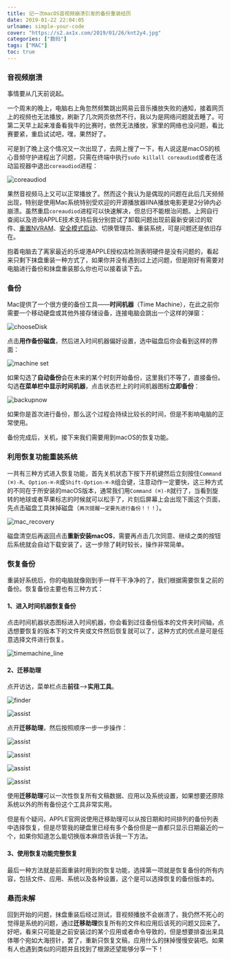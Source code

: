 ```yaml
---
title: 记一次macOS音视频崩溃引发的备份重装经历
date: 2019-01-22 22:04:05
urlname: simple-your-code
cover: "https://s2.ax1x.com/2019/01/26/knt2y4.jpg"
categories: ["数码"]
tags: ["MAC"]
toc: true
---
```


### 音视频崩溃

事情要从几天前说起。

一个周末的晚上，电脑右上角忽然频繁跳出网易云音乐播放失败的通知，接着网页上的视频也无法播放，刷新了几次网页依然不行，我以为是网络问题就去睡了。可第二天早上起来准备看我牛的比赛时，依然无法播放，家里的网络也没问题，看比赛要紧，重启试试吧，嘿，果然好了。

可是到了晚上这个情况又一次出现了，去网上搜了一下，有人说这是macOS的核心音频守护进程出了问题，只需在终端中执行`sudo killall coreaudiod`或者在活动监视器中退出`coreaudiod`进程：

![coreaudiod](https://s2.ax1x.com/2019/01/22/kApsfI.jpg)

果然音视频马上又可以正常播放了。然而这个我认为是偶现的问题在此后几天频频出现，特别是使用Mac系统特别受欢迎的开源播放器IINA播放电影更是2分钟内必崩溃。虽然重启`coreaudiod`进程可以快速解决，但总归不能根治问题。上网自行查阅以及咨询APPLE技术支持后我分别尝试了卸载问题出现前最新安装过的软件、[重置NVRAM](https://support.apple.com/zh-cn/HT204063)、[安全模式启动](https://support.apple.com/zh-cn/guide/mac-help/mh21245/mac)、切换管理员、重装系统，可是问题还是依旧存在。

抱着电脑去了离家最近的乐堤港APPLE授权店检测表明硬件是没有问题的，看起来只剩下抹盘重装一种方式了，如果你并没有遇到过上述问题，但是刚好有需要对电脑进行备份和抹盘重装那么你也可以接着读下去。

### 备份

Mac提供了一个很方便的备份工具——**时间机器**（Time Machine），在此之前你需要一个移动硬盘或其他外接存储设备，连接电脑会跳出一个这样的弹窗：

![chooseDisk](https://s2.ax1x.com/2019/01/24/ke4We1.png)

点击**用作备份磁盘**，然后进入时间机器偏好设置，选中磁盘后你会看到这样的界面：

![machine set](https://s2.ax1x.com/2019/01/24/ke4fdx.png)

如果勾选了**自动备份**会在未来的某个时刻开始备份，这里我们不等了，直接备份。勾选**在菜单栏中显示时间机器**，点击状态栏上的时间机器图标**立即备份**：

![backupnow](https://s2.ax1x.com/2019/01/25/keIpAx.png)



如果你是首次进行备份，那么这个过程会持续比较长的时间，但是不影响电脑的正常使用。

备份完成后，关机，接下来我们需要用到macOS的恢复功能。

### 利用恢复功能重装系统

一共有三种方式进入恢复功能，首先关机状态下按下开机键然后立刻按住`Command (⌘)-R`、`Option-⌘-R`或`Shift-Option-⌘-R`组合键，注意动作一定要快，这三种方式的不同在于所安装的macOS版本，通常我们用`Command (⌘)-R`就行了，当看到旋转的地球或者苹果标志的时候就可以松手了，片刻后屏幕上会出现下面这个页面，先点击磁盘工具抹掉磁盘（`再次提醒一定要先进行备份！！！`）。

![mac_recovery](https://s2.ax1x.com/2019/01/25/keIbVI.jpg)

磁盘清空后再返回点击**重新安装macOS**，需要再点击几次同意、继续之类的按钮后系统就会自动下载安装了，这一步除了耗时较长，操作非常简单。

### 恢复备份

重装好系统后，你的电脑就像刚到手一样干干净净的了，我们根据需要恢复之前的备份。恢复备份主要也有三种方式：

#### 1、进入时间机器恢复备份

点击时间机器状态图标进入时间机器，你会看到过往备份版本的文件夹时间轴，点选想要恢复的版本下的文件夹或文件然后恢复就可以了，这种方式的优点是可是任意选择文件进行恢复。

![timemachine_line](https://s2.ax1x.com/2019/01/26/knuMlt.jpg)

#### 2、迁移助理

点开访达，菜单栏点击**前往**-->**实用工具**。

![finder](https://s2.ax1x.com/2019/01/26/knu7Ae.png)

![assist](https://s2.ax1x.com/2019/01/26/knuo7D.png)

点开**迁移助理**，然后按照顺序一步一步操作：

![assist](https://s2.ax1x.com/2019/01/26/knu5nK.jpg)

![assist](https://s2.ax1x.com/2019/01/26/knuI0O.jpg)

![assist](https://s2.ax1x.com/2019/01/26/knuhX6.jpg)

![assist](https://s2.ax1x.com/2019/01/26/knuHtH.jpg)

使用**迁移助理**可以一次性恢复所有文稿数据、应用以及系统设置，如果想要还原除系统以外的所有备份这个工具非常实用。

但是有个疑问，APPLE官网说使用迁移助理可以从按日期和时间排列的备份列表中选择恢复，但是尽管我的硬盘里已经有多个备份但是一直都只显示日期最近的一个，如果你知道怎么能切换版本麻烦告诉我一下方法。

#### 3、使用恢复功能完整恢复

最后一种方法就是前面重装时用到的恢复功能，选择第一项就是恢复备份的所有内容，包括文件、应用、系统以及各种设置，这个是可以选择恢复的备份版本的。

### 悬而未解

回到开始的问题，抹盘重装后经过测试，音视频播放不会崩溃了，我仍然不死心的觉得是系统的问题，通过**迁移助理**恢复所有的文件和应用后该死的问题又回来了。好吧，看来只可能是之前安装过的某个应用或者命令导致的，但是想要排查出来具体哪个宛如大海捞针，罢了，重新只恢复文稿，应用什么的抹掉慢慢安装吧。如果有人也遇到类似的问题并且找到了根源还望能够分享一下！